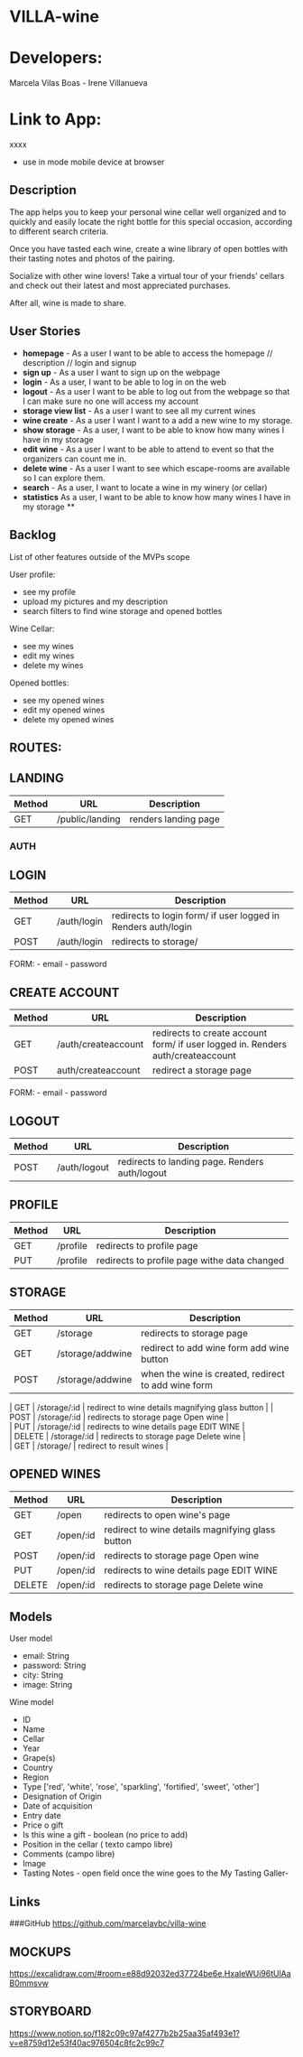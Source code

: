 # VILLA-wine

# Developers: 
Marcela Vilas Boas - Irene Villanueva
# Link to App: 
xxxx
* use in mode mobile device at browser


## Description

The app helps you to keep your personal wine cellar well organized and to quickly and easily locate the right bottle for this special occasion, according to different search criteria. 

Once you have tasted each wine, create a wine library of open bottles with their tasting notes and photos of the pairing.

Socialize with other wine lovers! Take a virtual tour of your friends' cellars and check out their latest and most appreciated purchases. 

After all, wine is made to share. 
 
## User Stories

- **homepage** - As a user I want to be able to access the homepage //  description //  login and signup
- **sign up** - As a user I want to sign up on the webpage 
- **login** - As a user, I want to be able to log in on the web
- **logout** - As a user I want to be able to log out from the webpage so that I can make sure no one will access my account
- **storage view list** - As a user I want to see all my current wines
- **wine create** - As a user I want I want to a add a new wine to my storage.
- **show storage** - As a user, I want to be able to know how many wines I have in my storage
- **edit wine** - As a user I want to be able to attend to event so that the organizers can count me in.
- **delete wine** - As a user I want to see which escape-rooms are available so I can explore them.
- **search** - As a user, I want to locate a wine in my winery (or cellar) 
- **statistics** As a user, I want to be able to know how many wines I have in my storage
**


## Backlog

List of other features outside of the MVPs scope

User profile:
- see my profile
- upload my pictures and my description
- search filters to find wine storage and opened bottles

Wine Cellar:
- see my wines
- edit my wines
- delete my wines

Opened bottles: 
- see my opened wines
- edit my opened wines
- delete my opened wines




## ROUTES:

## LANDING
| Method | URL             | Description          |
| ------ | --------------- | -------------------- |
| GET    | /public/landing | renders landing page |


### AUTH
## LOGIN

| Method | URL         | Description                                                   |
| ------ | ----------- | ------------------------------------------------------------- |
| GET    | /auth/login | redirects to login form/ if user logged in Renders auth/login |
| POST   | /auth/login | redirects to storage/                                         |

FORM:
    - email
    - password

## CREATE ACCOUNT
| Method | URL                 | Description                                                                     |
| ------ | ------------------- | ------------------------------------------------------------------------------- |
| GET    | /auth/createaccount | redirects to create account form/ if user logged in. Renders auth/createaccount |
| POST   | auth/createaccount  | redirect a storage page                                                         |

FORM:
    - email
    - password


## LOGOUT
| Method | URL          | Description                                    |
| ------ | ------------ | ---------------------------------------------- |
| POST   | /auth/logout | redirects to landing page. Renders auth/logout |


## PROFILE 

| Method | URL      | Description                                  |
| ------ | -------- | -------------------------------------------- |
| GET    | /profile | redirects to profile page                    |
| PUT    | /profile | redirects to profile page withe data changed |


## STORAGE 

| Method | URL              | Description                                         |
| ------ | ---------------- | --------------------------------------------------- |
| GET    | /storage         | redirects to storage page                           |
| GET    | /storage/addwine | redirect to add wine form  add wine button          |
| POST   | /storage/addwine | when the wine is created, redirect to add wine form |

| GET     | /storage/:id | redirect to wine details   magnifying glass button       |
| POST    | /storage/:id | redirects to storage page   Open wine                    |  
| PUT     | /storage/:id | redirects to wine details page     EDIT WINE             |   
| DELETE  | /storage/:id | redirects to storage page   Delete wine                  |  
| GET     | /storage/    | redirect to result wines                                 |


## OPENED WINES 

| Method | URL          | Description                                       |
| ------ | ------------ | ------------------------------------------------- |
| GET    | /open        | redirects to open wine's page                     |
| GET    | /open/:id    | redirect to wine details  magnifying glass button |
| POST   | /open/:id    | redirects to storage page   Open wine             |
| PUT    | /open/:id    | redirects to wine details page     EDIT WINE      |
| DELETE | /open/:id    | redirects to storage page   Delete wine           |



## Models

User model
- email: String
- password: String
- city: String
- image: String



Wine model

- ID
- Name
- Cellar
- Year
- Grape(s)
- Country
- Region
- Type ['red', 'white', 'rose', 'sparkling', 'fortified', 'sweet', 'other']
- Designation of Origin
- Date of acquisition
- Entry date
- Price o gift
- Is this wine a gift - boolean (no price to add)
- Position in the cellar ( texto campo libre)
- Comments (campo libre)
- Image
- Tasting Notes - open field once the wine goes to the My Tasting Galler- 


## Links

###GitHub
https://github.com/marcelavbc/villa-wine

## MOCKUPS

https://excalidraw.com/#room=e88d92032ed37724be6e,HxaIeWUi96tUlAaB0mmsvw

## STORYBOARD

https://www.notion.so/f182c09c97af4277b2b25aa35af493e1?v=e8759d12e53f40ac976504c8fc2c99c7